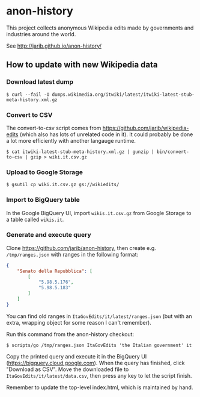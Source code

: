 # anon-history

This project collects anonymous Wikipedia edits made by governments and industries around the world.

See http://jarib.github.io/anon-history/

## How to update with new Wikipedia data

### Download latest dump

    $ curl --fail -O dumps.wikimedia.org/itwiki/latest/itwiki-latest-stub-meta-history.xml.gz

### Convert to CSV

The convert-to-csv script comes from https://github.com/jarib/wikipedia-edits (which also has lots of unrelated code in it). It could probably be done a lot more efficiently with another langauge runtime.

    $ cat itwiki-latest-stub-meta-history.xml.gz | gunzip | bin/convert-to-csv | gzip > wiki.it.csv.gz

### Upload to Google Storage

    $ gsutil cp wiki.it.csv.gz gs://wikiedits/

### Import to BigQuery table

In the Google BigQuery UI, import `wikis.it.csv.gz` from Google Storage to a table called `wikis.it`.

### Generate and execute query

Clone https://github.com/jarib/anon-history, then create e.g. `/tmp/ranges.json` with ranges in the following format:

```json
{
    "Senato della Repubblica": [
        [
            "5.98.5.176",
            "5.98.5.183"
        ]
    ]
}
```

You can find old ranges in `ItaGovEdits/it/latest/ranges.json` (but with an extra, wrapping object for some reason I can't remember).

Run this command from the anon-history checkout:

    $ scripts/go /tmp/ranges.json ItaGovEdits 'the Italian government' it

Copy the printed query and execute it in the BigQuery UI (https://bigquery.cloud.google.com).
When the query has finished, click "Download as CSV". Move the downloaded file to `ItaGovEdits/it/latest/data.csv`, then press any key to let the script finish.

Remember to update the top-level index.html, which is maintained by hand.



